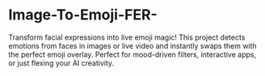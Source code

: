# Image-To-Emoji-FER-
Transform facial expressions into live emoji magic! This project detects emotions from faces in images or live video and instantly swaps them with the perfect emoji overlay. Perfect for mood-driven filters, interactive apps, or just flexing your AI creativity.
